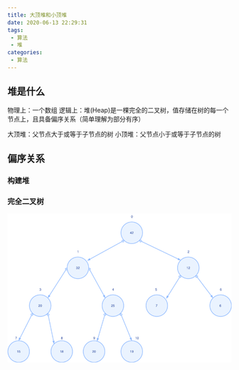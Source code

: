 ```yaml
---
title: 大顶堆和小顶堆
date: 2020-06-13 22:29:31
tags: 
 - 算法
 - 堆
categories:
 - 算法
---
```


## 堆是什么

物理上：一个数组
逻辑上：堆(Heap)是一棵完全的二叉树，值存储在树的每一个节点上，且具备偏序关系（简单理解为部分有序）

大顶堆：父节点大于或等于子节点的树
小顶堆：父节点小于或等于子节点的树

## 偏序关系

### 构建堆

### 完全二叉树

![](大顶堆和小顶堆/无序.png)


